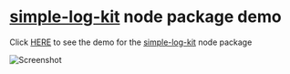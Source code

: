 # [simple-log-kit](https://www.npmjs.com/package/simple-log-kit) node package demo

Click [HERE](https://jasonfleischer.github.io/simple-log-kit-demo/) to see the demo for the [simple-log-kit](https://www.npmjs.com/package/simple-log-kit) node package

![Screenshot](https://jasonfleischer.github.io/simple-log-kit-demo/screenshot/screen.png "Screenshot")

